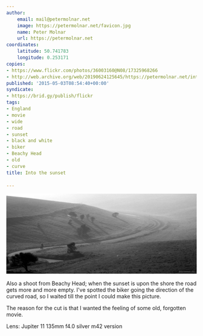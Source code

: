 ```yaml
---
author:
    email: mail@petermolnar.net
    image: https://petermolnar.net/favicon.jpg
    name: Peter Molnar
    url: https://petermolnar.net
coordinates:
    latitude: 50.741783
    longitude: 0.253171
copies:
- https://www.flickr.com/photos/36003160@N08/17325968266
- http://web.archive.org/web/20190624125645/https://petermolnar.net/into-the-sunset/
published: '2015-05-03T08:54:40+00:00'
syndicate:
- https://brid.gy/publish/flickr
tags:
- England
- movie
- wide
- road
- sunset
- black and white
- biker
- Beachy Head
- old
- curve
title: Into the sunset

---
```


![](into-the-sunset.jpg)

Also a shoot from Beachy Head; when the sunset is upon the shore the
road gets more and more empty. I've spotted the biker going the
direction of the curved road, so I waited till the point I could make
this picture.

The reason for the cut is that I wanted the feeling of some old,
forgotten movie.

Lens: Jupiter 11 135mm f4.0 silver m42 version